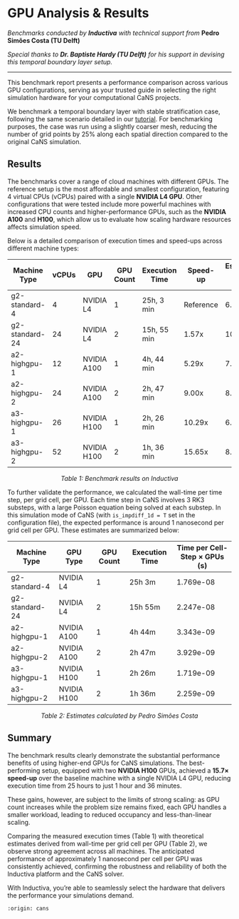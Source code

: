 # GPU Analysis & Results

*Benchmarks conducted by **Inductiva** with technical support from* **Pedro Simões Costa (TU Delft)**

*Special thanks to **Dr. Baptiste Hardy (TU Delft)** for his support in devising this temporal boundary layer setup.*

---

This benchmark report presents a performance comparison across various GPU configurations, serving as your trusted 
guide in selecting the right simulation hardware for your computational CaNS projects.

We benchmark a temporal boundary layer with stable stratification case, following the same scenario detailed in our 
[tutorial](run-temporal-boundary-layer-case). For benchmarking purposes, the case was run 
using a slightly coarser mesh, reducing the number of grid points by 25% along each spatial direction compared to the 
original CaNS simulation.

## Results
The benchmarks cover a range of cloud machines with different GPUs. The reference setup is the most affordable and 
smallest configuration, featuring 4 virtual CPUs (vCPUs) paired with a single **NVIDIA L4 GPU**. Other configurations that were 
tested include more powerful machines with increased CPU counts and higher-performance GPUs, such as the **NVIDIA A100** and **H100**, 
which allow us to evaluate how scaling hardware resources affects simulation speed.

Below is a detailed comparison of execution times and speed-ups across different machine types:

| Machine Type    | vCPUs | GPU            | GPU Count | Execution Time | Speed-up  | Estimated Cost (USD) |
|-----------------|-------|----------------|-----------|----------------|-----------|-----------------------|
| g2-standard-4   | 4     | NVIDIA L4      | 1         | 25h, 3 min     | Reference | 6.86                  |
| g2-standard-24  | 24    | NVIDIA L4      | 2         | 15h, 55 min    | 1.57x     | 10.75                 |
| a2-highgpu-1    | 12    | NVIDIA A100    | 1         | 4h, 44 min     | 5.29x     | 7.38                  |
| a2-highgpu-2    | 24    | NVIDIA A100    | 2         | 2h, 47 min     | 9.00x     | 8.85                  |
| a3-highgpu-1    | 26    | NVIDIA H100    | 1         | 2h, 26 min     | 10.29x    | 6.52                  |
| a3-highgpu-2    | 52    | NVIDIA H100    | 2         | 1h, 36 min     | 15.65x    | 8.64                  |

<p align="center"><em>Table 1: Benchmark results on Inductiva</em></p>

To further validate the performance, we calculated the wall-time per time step, per grid cell, per GPU. Each time step in CaNS involves 
3 RK3 substeps, with a large Poisson equation being solved at each substep. In this simulation mode of CaNS (with `is_impdiff_1d = T` 
set in the configuration file), the expected performance is around 1 nanosecond per grid cell per GPU. These estimates are summarized below:

| Machine Type    | GPU Type     | GPU Count | Execution Time | Time per Cell-Step × GPUs (s) |
|-----------------|--------------|-----------|----------------|-------------------------------|
| g2-standard-4   | NVIDIA L4    | 1         | 25h 3m         | 1.769e-08                     |
| g2-standard-24  | NVIDIA L4    | 2         | 15h 55m        | 2.247e-08                     |
| a2-highgpu-1    | NVIDIA A100  | 1         | 4h 44m         | 3.343e-09                     |
| a2-highgpu-2    | NVIDIA A100  | 2         | 2h 47m         | 3.929e-09                     |
| a3-highgpu-1    | NVIDIA H100  | 1         | 2h 26m         | 1.719e-09                     |
| a3-highgpu-2    | NVIDIA H100  | 2         | 1h 36m         | 2.259e-09                     |

<p align="center"><em>Table 2: Estimates calculated by Pedro Simões Costa</em></p>

## Summary
The benchmark results clearly demonstrate the substantial performance benefits of using higher-end GPUs for CaNS simulations. 
The best-performing setup, equipped with two **NVIDIA H100** GPUs, achieved a **15.7× speed-up** over the baseline machine with 
a single NVIDIA L4 GPU, reducing execution time from 25 hours to just 1 hour and 36 minutes.

These gains, however, are subject to the limits of strong scaling: as GPU count increases while the problem size remains fixed, 
each GPU handles a smaller workload, leading to reduced occupancy and less-than-linear scaling. 

Comparing the measured execution times (Table 1) with theoretical estimates derived from wall-time per grid cell per GPU (Table 2), 
we observe strong agreement across all machines. The anticipated performance of approximately 1 nanosecond per cell per GPU 
was consistently achieved, confirming the robustness and reliability of both the Inductiva platform and the CaNS solver.

With Inductiva, you’re able to seamlessly select the hardware that delivers the performance your simulations demand.

```{banner_small}
:origin: cans
```